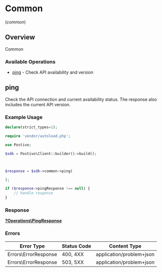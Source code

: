 # Common
(*common*)

## Overview

Common

### Available Operations

* [ping](#ping) - Check API availability and version

## ping

Check the API connection and current availability status. The response also includes the current API version.

### Example Usage

<!-- UsageSnippet language="php" operationID="ping" method="get" path="/ping" -->
```php
declare(strict_types=1);

require 'vendor/autoload.php';

use Postivo;

$sdk = Postivo\Client::builder()->build();



$response = $sdk->common->ping(

);

if ($response->pingResponse !== null) {
    // handle response
}
```

### Response

**[?Operations\PingResponse](../../Models/Operations/PingResponse.md)**

### Errors

| Error Type               | Status Code              | Content Type             |
| ------------------------ | ------------------------ | ------------------------ |
| Errors\ErrorResponse     | 400, 4XX                 | application/problem+json |
| Errors\ErrorResponse     | 503, 5XX                 | application/problem+json |